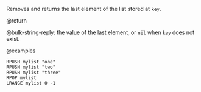 Removes and returns the last element of the list stored at `key`.

@return

@bulk-string-reply: the value of the last element, or `nil` when `key` does not exist.

@examples

```cli
RPUSH mylist "one"
RPUSH mylist "two"
RPUSH mylist "three"
RPOP mylist
LRANGE mylist 0 -1
```
